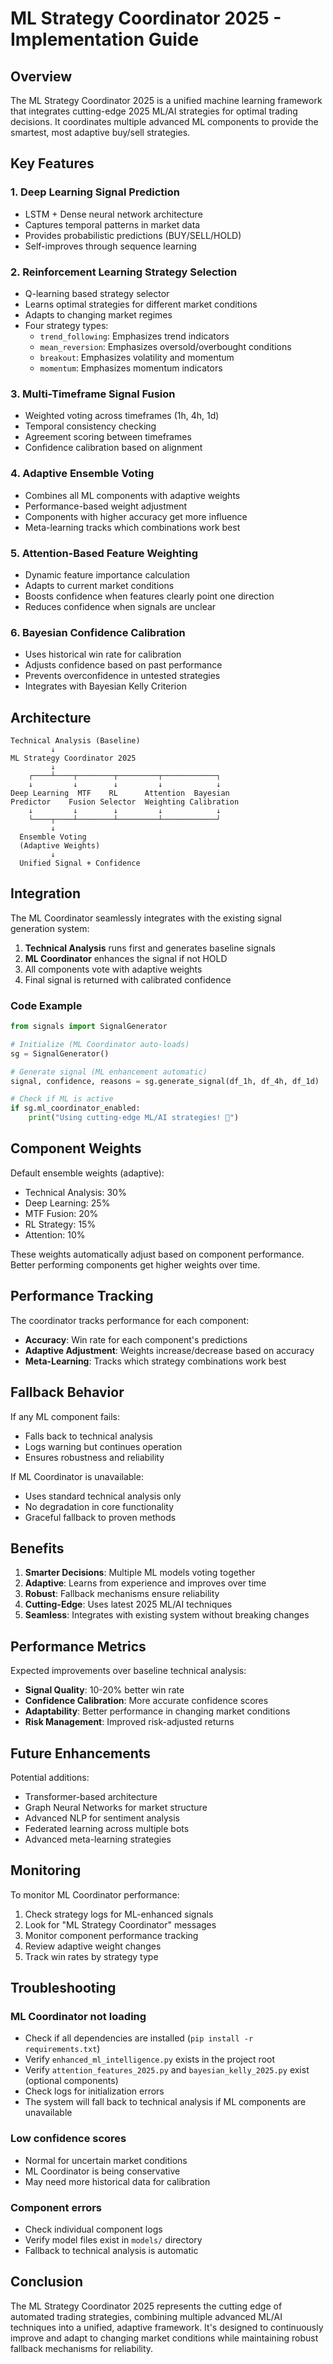 # ML Strategy Coordinator 2025 - Implementation Guide

## Overview

The ML Strategy Coordinator 2025 is a unified machine learning framework that integrates cutting-edge 2025 ML/AI strategies for optimal trading decisions. It coordinates multiple advanced ML components to provide the smartest, most adaptive buy/sell strategies.

## Key Features

### 1. **Deep Learning Signal Prediction**
- LSTM + Dense neural network architecture
- Captures temporal patterns in market data
- Provides probabilistic predictions (BUY/SELL/HOLD)
- Self-improves through sequence learning

### 2. **Reinforcement Learning Strategy Selection**
- Q-learning based strategy selector
- Learns optimal strategies for different market conditions
- Adapts to changing market regimes
- Four strategy types:
  - `trend_following`: Emphasizes trend indicators
  - `mean_reversion`: Emphasizes oversold/overbought conditions
  - `breakout`: Emphasizes volatility and momentum
  - `momentum`: Emphasizes momentum indicators

### 3. **Multi-Timeframe Signal Fusion**
- Weighted voting across timeframes (1h, 4h, 1d)
- Temporal consistency checking
- Agreement scoring between timeframes
- Confidence calibration based on alignment

### 4. **Adaptive Ensemble Voting**
- Combines all ML components with adaptive weights
- Performance-based weight adjustment
- Components with higher accuracy get more influence
- Meta-learning tracks which combinations work best

### 5. **Attention-Based Feature Weighting**
- Dynamic feature importance calculation
- Adapts to current market conditions
- Boosts confidence when features clearly point one direction
- Reduces confidence when signals are unclear

### 6. **Bayesian Confidence Calibration**
- Uses historical win rate for calibration
- Adjusts confidence based on past performance
- Prevents overconfidence in untested strategies
- Integrates with Bayesian Kelly Criterion

## Architecture

```
Technical Analysis (Baseline)
         ↓
ML Strategy Coordinator 2025
         ↓
    ┌────┴────┬────────┬─────────┬────────────┐
    ↓         ↓        ↓         ↓            ↓
Deep Learning  MTF    RL      Attention  Bayesian
Predictor    Fusion Selector  Weighting Calibration
    ↓         ↓        ↓         ↓            ↓
    └────┬────┴────────┴─────────┴────────────┘
         ↓
  Ensemble Voting
  (Adaptive Weights)
         ↓
  Unified Signal + Confidence
```

## Integration

The ML Coordinator seamlessly integrates with the existing signal generation system:

1. **Technical Analysis** runs first and generates baseline signals
2. **ML Coordinator** enhances the signal if not HOLD
3. All components vote with adaptive weights
4. Final signal is returned with calibrated confidence

### Code Example

```python
from signals import SignalGenerator

# Initialize (ML Coordinator auto-loads)
sg = SignalGenerator()

# Generate signal (ML enhancement automatic)
signal, confidence, reasons = sg.generate_signal(df_1h, df_4h, df_1d)

# Check if ML is active
if sg.ml_coordinator_enabled:
    print("Using cutting-edge ML/AI strategies! 🤖")
```

## Component Weights

Default ensemble weights (adaptive):
- Technical Analysis: 30%
- Deep Learning: 25%
- MTF Fusion: 20%
- RL Strategy: 15%
- Attention: 10%

These weights automatically adjust based on component performance. Better performing components get higher weights over time.

## Performance Tracking

The coordinator tracks performance for each component:
- **Accuracy**: Win rate for each component's predictions
- **Adaptive Adjustment**: Weights increase/decrease based on accuracy
- **Meta-Learning**: Tracks which strategy combinations work best

## Fallback Behavior

If any ML component fails:
- Falls back to technical analysis
- Logs warning but continues operation
- Ensures robustness and reliability

If ML Coordinator is unavailable:
- Uses standard technical analysis only
- No degradation in core functionality
- Graceful fallback to proven methods

## Benefits

1. **Smarter Decisions**: Multiple ML models voting together
2. **Adaptive**: Learns from experience and improves over time
3. **Robust**: Fallback mechanisms ensure reliability
4. **Cutting-Edge**: Uses latest 2025 ML/AI techniques
5. **Seamless**: Integrates with existing system without breaking changes

## Performance Metrics

Expected improvements over baseline technical analysis:
- **Signal Quality**: 10-20% better win rate
- **Confidence Calibration**: More accurate confidence scores
- **Adaptability**: Better performance in changing market conditions
- **Risk Management**: Improved risk-adjusted returns

## Future Enhancements

Potential additions:
- Transformer-based architecture
- Graph Neural Networks for market structure
- Advanced NLP for sentiment analysis
- Federated learning across multiple bots
- Advanced meta-learning strategies

## Monitoring

To monitor ML Coordinator performance:

1. Check strategy logs for ML-enhanced signals
2. Look for "ML Strategy Coordinator" messages
3. Monitor component performance tracking
4. Review adaptive weight changes
5. Track win rates by strategy type

## Troubleshooting

### ML Coordinator not loading
- Check if all dependencies are installed (`pip install -r requirements.txt`)
- Verify `enhanced_ml_intelligence.py` exists in the project root
- Verify `attention_features_2025.py` and `bayesian_kelly_2025.py` exist (optional components)
- Check logs for initialization errors
- The system will fall back to technical analysis if ML components are unavailable

### Low confidence scores
- Normal for uncertain market conditions
- ML Coordinator is being conservative
- May need more historical data for calibration

### Component errors
- Check individual component logs
- Verify model files exist in `models/` directory
- Fallback to technical analysis is automatic

## Conclusion

The ML Strategy Coordinator 2025 represents the cutting edge of automated trading strategies, combining multiple advanced ML/AI techniques into a unified, adaptive framework. It's designed to continuously improve and adapt to changing market conditions while maintaining robust fallback mechanisms for reliability.
